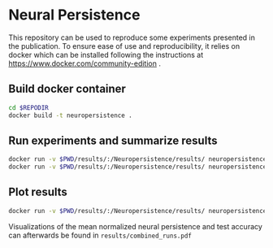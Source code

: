 # Neural Persistence

This repository can be used to reproduce some experiments presented in the publication.
To ensure ease of use and reproducibility, it relies on docker which can be installed following the instructions at https://www.docker.com/community-edition .

## Build docker container

```bash
cd $REPODIR
docker build -t neuropersistence .
```

## Run experiments and summarize results

```bash
docker run -v $PWD/results/:/Neuropersistence/results/ neuropersistence python3 -u run_experiments.py
docker run -v $PWD/results/:/Neuropersistence/results/ neuropersistence python3 combine_runs.py results/runs/* --output results/combined_runs.csv
```

## Plot results

```bash
docker run -v $PWD/results/:/Neuropersistence/results/ neuropersistence python3 create_plots.py results/combined_runs.csv results/combined_runs.pdf
```

Visualizations of the mean normalized neural persistence and test accuracy can afterwards be found in `results/combined_runs.pdf`
